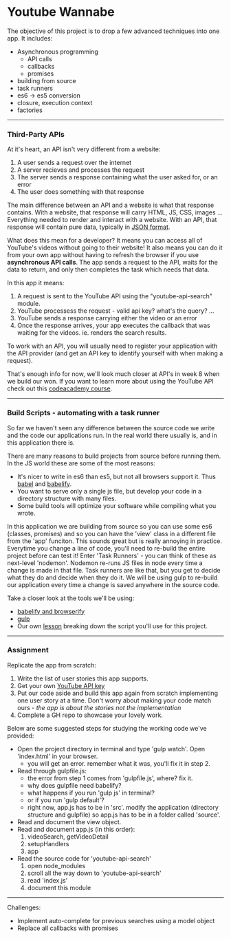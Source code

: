# Youtube Wannabe

The objective of this project is to drop a few advanced techniques into one app.  It includes: 
* Asynchronous programming
    * API calls
    * callbacks
    * promises
* building from source
* task runners
* es6 -> es5 conversion
* closure, execution context
* factories
___

### Third-Party APIs

At it's heart, an API isn't very different from a website:  
1. A user sends a request over the internet 
2. A server recieves and processes the request  
3. The server sends a response containing what the user asked for, or an error
4. The user does something with that response

The main difference between an API and a website is what that response contains.  With a website, that response will carry HTML, JS, CSS, images ... Everything needed to render and interact with a website.  With an API, that response will contain pure data, typically in [JSON format](http://www.json.org).  

What does this mean for a developer?  It means you can access all of YouTube's videos without going to their website!  It also means you can do it from your own app without having to refresh the browser if you use __asynchronous API calls__.  The app sends a request to the API, waits for the data to return, and only then completes the task which needs that data. 

In this app it means: 
1. A request is sent to the YouTube API using the "youtube-api-search" module. 
2. YouTube processess the request - valid api key? what's the query? ...
3. YouTube sends a response carrying either the video or an error
4. Once the response arrives, your app executes the callback that was waiting for the videos.  ie. renders the search results.


To work with an API, you will usually need to register your application with the API provider (and get an API key to identify yourself with when making a request).

That's enough info for now, we'll look much closer at API's in week 8 when we build our won. If you want to learn more about using the YouTube API check out this [codeacademy course](http://www.codecademy.com/tracks/youtube).

___
### Build Scripts - automating with a task runner
So far we haven't seen any difference between the source code we write and the code our applications run.  In the real world there usually is, and in this application there is.  

There are many reasons to build projects from source before running them.  In the JS world these are some of the most reasons:  
* It's nicer to write in es6 than es5, but not all browsers support it. Thus [babel](https://babeljs.io) and [babelify](https://github.com/babel/babelify).
* You want to serve only a single js file, but develop your code in a directory structure with many files.
* Some build tools will optimize your software while compiling what you wrote.

In this application we are building from source so you can use some es6 (classes, promises) and so you can have the 'view' class in a different file from the 'app' funciton.  This sounds great but is really annoying in practice. Everytime you change a line of code, you'll need to re-build the entire project before can test it! 
Enter 'Task Runners' - you can think of these as next-level 'nodemon'. Nodemon re-runs JS files in node every time a change is made in that file.  Task runners are like that, but you get to decide what they do and decide when they do it. We will be using gulp to re-build our application every time a change is saved anywhere in the source code.  

Take a closer look at the tools we'll be using: 
* [babelify and browserify](http://egorsmirnov.me/2015/05/25/browserify-babelify-and-es6.html)
* [gulp](https://css-tricks.com/gulp-for-beginners/)  
* Our own [lesson](https://github.com/jankeLearning/content-md/blob/master/tools/04-packaging.md) breaking down the script you'll use for this project.

___
### Assignment 
Replicate the app from scratch:
1. Write the list of user stories this app supports.  
2. Get your own [YouTube API key](https://developers.google.com/youtube/v3/getting-started)
2. Put our code aside and build this app again from scratch implementing one user story at a time. Don't worry about making your code match ours - _the app is about the stories not the implementation_  
3. Complete a GH repo to showcase your lovely work.

Below are some suggested steps for studying the working code we've provided:
* Open the project directory in terminal and type 'gulp watch'. Open 'index.html' in your browser.
    * you will get an error.  remember what it was, you'll fix it in step 2.
* Read through gulpfile.js:
    * the error from step 1 comes from 'gulpfile.js', where? fix it.
    * why does gulpfile need babelify?
    * what happens if you run 'gulp js' in terminal?
    * or if you run 'gulp default'?
    * right now, app.js has to be in 'src'.  modify the application (directory structure and gulpfile) so app.js has to be in a folder called 'source'.
* Read and document the view object.
* Read and document app.js (in this order):
    1. videoSearch, getVideoDetail
    2. setupHandlers
    3. app
* Read the source code for 'youtube-api-search'
    1. open node_modules
    2. scroll all the way down to 'youtube-api-search'
    3. read 'index.js'
    4. document this module


___

Challenges: 
* Implement auto-complete for previous searches using a model object
* Replace all callbacks with promises



